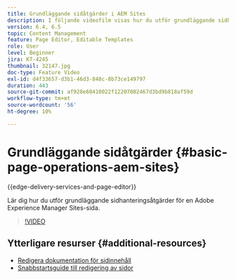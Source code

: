 ```yaml
---
title: Grundläggande sidåtgärder i AEM Sites
description: I följande videofilm visas hur du utför grundläggande sidhanteringsåtgärder för en Adobe Experience Manager Sites-sida.
version: 6.4, 6.5
topic: Content Management
feature: Page Editor, Editable Templates
role: User
level: Beginner
jira: KT-4245
thumbnail: 32147.jpg
doc-type: Feature Video
exl-id: d4f33657-d3b1-46d3-848c-8b73ce149797
duration: 443
source-git-commit: af928e60410022f12207082467d3bd9b818af59d
workflow-type: tm+mt
source-wordcount: '56'
ht-degree: 10%

---
```


# Grundläggande sidåtgärder {#basic-page-operations-aem-sites}

{{edge-delivery-services-and-page-editor}}

Lär dig hur du utför grundläggande sidhanteringsåtgärder för en Adobe Experience Manager Sites-sida.

>[!VIDEO](https://video.tv.adobe.com/v/32147?quality=12&learn=on)


## Ytterligare resurser {#additional-resources}

* [Redigera dokumentation för sidinnehåll](https://experienceleague.adobe.com/docs/experience-manager-65/authoring/authoring/editing-content.html)
* [Snabbstartsguide till redigering av sidor](https://experienceleague.adobe.com/docs/experience-manager-cloud-service/sites/authoring/getting-started/quick-start.html)
